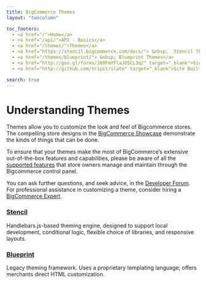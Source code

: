 ```yaml
---
title: BigCommerce Themes
layout: "twocolumn"

toc_footers:
  - <a href="/">Home</a>
  - <a href="/api/">API - Basics</a>
  - <a href="/themes/">Themes</a>
  - <a href="https://stencil.bigcommerce.com/docs/"> &nbsp;  Stencil Themes</a>
  - <a href="/themes/blueprint/"> &nbsp; Blueprint Themes</a>
  - <a href="http://goo.gl/forms/380FmYFlaJ05CL3q2" target="_blank">Sign Up for the Developer Newsletter</a>
  - <a href="http://github.com/tripit/slate" target="_blank">Site Built with Slate</a>

search: true
---
```


# Understanding Themes

<!-- For information about our new themes framework, **Stencil**, please explore our [Stencil documentation](https://stencil.bigcommerce.com/docs/).

For information about our legacy  Blueprint themes framework, please follow the navigation links within this portal. -->

Themes allow you to customize the look and feel of Bigcommerce stores. The compelling store designs in the [BigCommerce Showcase](http://www.bigcommerce.com/showcase/) demonstrate the kinds of things that can be done.

To ensure that your themes make the most of BigCommerce’s extensive out-of-the-box features and capabilities, please be aware of all the [supported features](https://www.bigcommerce.com/features/all/) that store owners manage and maintain through the Bigcommerce control panel.

You can ask further questions, and seek advice, in the [Developer Forum](https://forum.bigcommerce.com/s/group/0F913000000HLjECAW). For professional assistance in customizing a theme, consider hiring a [BigCommerce Expert](http://www.bigcommerce.com/experts/).

### [Stencil](//stencil.bigcommerce.com)

  Handlebars.js-based theming engine, designed to support  local development, conditional logic, flexible choice of libraries, and responsive layouts.

### [Blueprint](/themes/blueprint)

  Legacy theming framework. Uses a proprietary templating language; offers merchants direct HTML customization.
